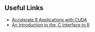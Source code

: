 ## Useful Links
* [Accelerate R Applications with CUDA](https://developer.nvidia.com/blog/accelerate-r-applications-cuda/)
* [An Introduction to the .C Interface to R](http://www.biostat.jhsph.edu/~rpeng/docs/interface.pdf)
